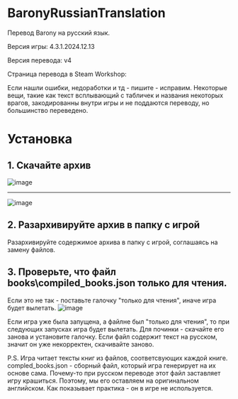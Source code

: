# BaronyRussianTranslation
 
Перевод Barony на русский язык.

Версия игры: 4.3.1.2024.12.13

Версия перевода: v4

Страница перевода в Steam Workshop:

Если нашли ошибки, недоработки и тд - пишите - исправим.
Некоторые вещи, такие как текст всплывающий с табличек и названия некоторых врагов, закодированны внутри игры и не поддаются переводу, но большинство переведено. 

# Установка

## 1. Скачайте архив

![image](https://github.com/Kvasus/BaronyRussianTranslation/assets/84940635/6b35ef16-cff6-4400-8d27-ecef0c6605f5)

------------

![image](https://github.com/Kvasus/BaronyRussianTranslation/assets/84940635/53ff3af6-8581-4fc2-9a03-31521ba45393)

## 2. Разархивируйте архив в папку с игрой

Разархивируйте содержимое архива в папку с игрой, соглашаясь на замену файлов.

## 3. Проверьте, что файл books\compiled_books.json только для чтения.

Если это не так - поставьте галочку "только для чтения", иначе игра будет вылетать. 
![image](https://github.com/user-attachments/assets/18c3e69e-9ab7-429d-b611-32e4b0c820d5)


Если игра уже была запущена, а файлне был "только для чтения", то при следующих запусках игра будет вылетать. Для починки - скачайте его занова и установите галочку. Если файл содержит текст на русском, значит он уже некорректен, скачивайте заново.

P.S. Игра читает тексты книг из файлов, соответсвующих каждой книге. compled_books.json - сборный файл, который игра генерирует на их основе сама. Почему-то при русском переводе этот файл заставляет игру крашиться. Поэтому, мы его оставляем на оригинальном английском. Как показывает практика - он в игре не используется. 
